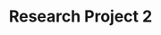---
layout: research-project
title: Research Project 2
primary image: research-project-2.jpg
image-gallery:
    - image: gallery-image-1.jpg
      alt-text: Image 1
    - image: gallery-image-2.jpg
      alt-text: Image 2
    - image: gallery-image-3.jpg
      alt-text: Image 3
    - image: gallery-image-4.jpg
      alt-text: Image 4
    - image: gallery-image-5.jpg
      alt-text: Image 5
    - image: gallery-image-6.jpg
      alt-text: Image 6
website: "http://google.com"
linkedin: "http://linkedin.com"
twitter: "http://twitter.com"
facebook: "http://facebook.com"
instagram: "http://instagram.com"
associated-people: [Joan Smith, John Adams]
date-added:
---